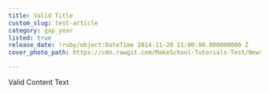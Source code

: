 ```yaml
---
title: Valid Title
custom_slug: test-article
category: gap_year
listed: true
release_date: !ruby/object:DateTime 2014-11-20 11:00:00.000000000 Z
cover_photo_path: https://cdn.rawgit.com/MakeSchool-Tutorials-Test/News_Tests/509dccb754af01436efd3a4542fceac0b5a56d6a/1068471e-d38b-4cd8-bf8a-5aca7009fcae/cover_photo.jpeg

---
```

Valid Content Text